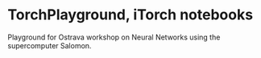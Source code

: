 # TorchPlayground, iTorch notebooks

Playground for Ostrava workshop on Neural Networks using the supercomputer Salomon.